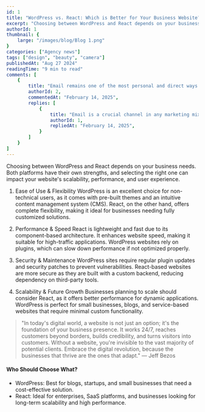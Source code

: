 ```yaml
---
id: 1
title: "WordPress vs. React: Which is Better for Your Business Website?" 
excerpt: "Choosing between WordPress and React depends on your business needs. Both platforms have their own strengths, and selecting the right one can impact your website's scalability, performance, and user experience."
authorId: 1
thumbnail: {
	large: "/images/blog/Blog 1.png" 
}
categories: ["Agency news"]
tags: ["design", "beauty", "camera"]
publishedAt: "Aug 27 2024"
readingTime: "9 min to read"
comments: [
	{
		title: "Email remains one of the most personal and direct ways to connect with your audience—especially when done right. Curious to hear how you're leveraging it at your end.",
		authorId: 2,
		commentedAt: "February 14, 2025",
		replies: [
			{
				title: "Email is a crucial channel in any marketing mix, and never has this been truer than for today’s entrepreneur. Curious what to say.",
				authorId: 1,
				repliedAt: "February 14, 2025",
			}
		]
	}
]
---
```


Choosing between WordPress and React depends on your business needs. Both platforms have their own strengths, and selecting the right one can impact your website's scalability, performance, and user experience.

1. Ease of Use & Flexibility
WordPress is an excellent choice for non-technical users, as it comes with pre-built themes and an intuitive content management system (CMS).
React, on the other hand, offers complete flexibility, making it ideal for businesses needing fully customized solutions.

2. Performance & Speed
React is lightweight and fast due to its component-based architecture. It enhances website speed, making it suitable for high-traffic applications.
WordPress websites rely on plugins, which can slow down performance if not optimized properly.

3. Security & Maintenance
WordPress sites require regular plugin updates and security patches to prevent vulnerabilities.
React-based websites are more secure as they are built with a custom backend, reducing dependency on third-party tools.

4. Scalability & Future Growth
Businesses planning to scale should consider React, as it offers better performance for dynamic applications.
WordPress is perfect for small businesses, blogs, and service-based websites that require minimal custom functionality.


> "In today's digital world, a website is not just an option; it's the foundation of your business presence. It works 24/7, reaches customers beyond borders, builds credibility, and turns visitors into customers. Without a website, you're invisible to the vast majority of potential clients. Embrace the digital revolution, because the businesses that thrive are the ones that adapt." — Jeff Bezos

#### Who Should Choose What?


- WordPress: Best for blogs, startups, and small businesses that need a cost-effective solution.
- React: Ideal for enterprises, SaaS platforms, and businesses looking for long-term scalability and high performance.
